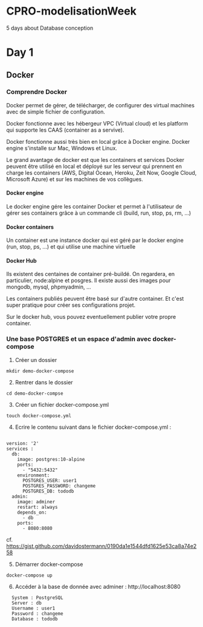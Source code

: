 # CPRO-modelisationWeek
5 days about Database conception

# Day 1

## Docker 

### Comprendre Docker

Docker permet de gérer, de télécharger, de configurer des virtual machines avec de simple fichier de configuration.

Docker fonctionne avec les hébergeur VPC (Virtual cloud) et les platform qui supporte les CAAS (container as a servive).

Docker fonctionne aussi très bien en local grâce à Docker engine. Docker engine s'installe sur Mac, Windows et Linux.

Le grand avantage de docker est que les containers et services Docker peuvent être utilisé en local et déployé sur les serveur qui prennent en charge les containers (AWS, Digital Ocean, Heroku, Zeit Now, Google Cloud, Microsoft Azure) et sur les machines de vos collègues.

#### Docker engine

Le docker engine gére les container Docker et permet à l'utilisateur de gérer ses containers grâce à un commande cli (build, run, stop, ps, rm, ...)

#### Docker containers

Un container est une instance docker qui est géré par le docker engine (run, stop, ps, ...) et qui utilise une machine virtuelle

#### Docker Hub

Ils existent des centaines de container pré-buildé. On regardera, en particulier, node:alpine et posgres. Il existe aussi des images pour mongodb, mysql, phpmyadmin, ...

Les containers publiés peuvent être basé sur d'autre container. Et c'est super pratique pour créer ses configurations projet.

Sur le docker hub, vous pouvez eventuellement publier votre propre container.

### Une base POSTGRES et un espace d'admin avec docker-compose

1. Créer un dossier 

  ``` 
  mkdir demo-docker-compose 
  ```

2. Rentrer dans le dossier 

  ```
  cd demo-docker-compse 
  ```

3. Créer un fichier docker-compose.yml 

  ```
  touch docker-compose.yml
  ```

4. Ecrire le contenu suivant dans le fichier docker-compose.yml :

```  

version: '2'
services :
  db:
    image: postgres:10-alpine
    ports:
      - "5432:5432"
    environment:
      POSTGRES_USER: user1
      POSTGRES_PASSWORD: changeme
      POSTGRES_DB: tododb
  admin:
    image: adminer
    restart: always
    depends_on: 
      - db
    ports:
      - 8080:8080

```
cf. https://gist.github.com/davidostermann/0190da1e1544dfd1625e53ca8a74e258

5. Démarrer docker-compose

```
docker-compose up
``` 

6. Accéder à la base de donnée avec adminer : http://localhost:8080

  ```
    System : PostgreSQL
    Server : db
    Username : user1
    Password : changeme
    Database : tododb
  ```




  



  
  
  
